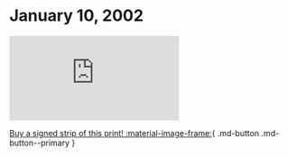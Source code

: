 # January 10, 2002

![](https://www.achewood.com/comic.php?date=01102002)

[Buy a signed strip of this print! :material-image-frame:](https://achewood-holiday-pop-up.myshopify.com/products/strip#01102002){ .md-button .md-button--primary }
